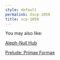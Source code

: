 ```yaml
---
style: default
permalink: Xscp-1059
title: scp-1059
---
```

You may also like:

[Aleph-Null Hub](http://scp-wiki.net/aleph-null-hub)

[Prelude: Primae Formae](http://scp-wiki.net/primae-formae)
